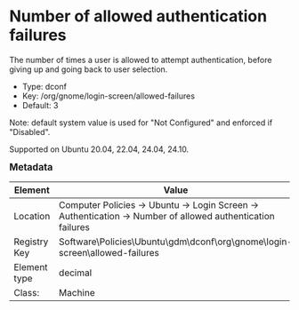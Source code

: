# Number of allowed authentication failures

The number of times a user is allowed to attempt authentication, before giving up and going back to user selection.

- Type: dconf
- Key: /org/gnome/login-screen/allowed-failures
- Default: 3

Note: default system value is used for "Not Configured" and enforced if "Disabled".

Supported on Ubuntu 20.04, 22.04, 24.04, 24.10.



<span style="font-size: larger;">**Metadata**</span>

| Element      | Value            |
| ---          | ---              |
| Location     | Computer Policies -> Ubuntu -> Login Screen -> Authentication -> Number of allowed authentication failures    |
| Registry Key | Software\Policies\Ubuntu\gdm\dconf\org\gnome\login-screen\allowed-failures         |
| Element type | decimal |
| Class:       | Machine       |
